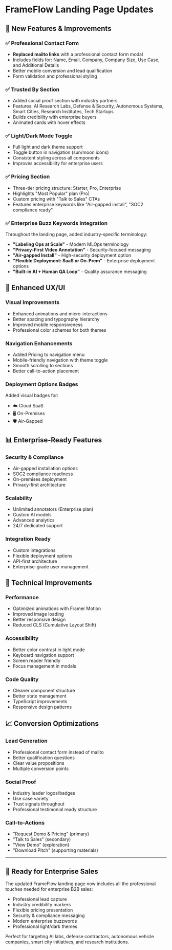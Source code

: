 # FrameFlow Landing Page Updates

## 🚀 New Features & Improvements

### ✅ Professional Contact Form
- **Replaced mailto links** with a professional contact form modal
- Includes fields for: Name, Email, Company, Company Size, Use Case, and Additional Details
- Better mobile conversion and lead qualification
- Form validation and professional styling

### ✅ Trusted By Section
- Added social proof section with industry partners
- Features: AI Research Labs, Defense & Security, Autonomous Systems, Smart Cities, Research Institutes, Tech Startups
- Builds credibility with enterprise buyers
- Animated cards with hover effects

### ✅ Light/Dark Mode Toggle
- Full light and dark theme support
- Toggle button in navigation (sun/moon icons)
- Consistent styling across all components
- Improves accessibility for enterprise users

### ✅ Pricing Section
- Three-tier pricing structure: Starter, Pro, Enterprise
- Highlights "Most Popular" plan (Pro)
- Custom pricing with "Talk to Sales" CTAs
- Features enterprise keywords like "Air-gapped install", "SOC2 compliance ready"

### ✅ Enterprise Buzz Keywords Integration
Throughout the landing page, added industry-specific terminology:
- **"Labeling Ops at Scale"** - Modern MLOps terminology
- **"Privacy-First Video Annotation"** - Security-focused messaging
- **"Air-gapped Install"** - High-security deployment option
- **"Flexible Deployment: SaaS or On-Prem"** - Enterprise deployment options
- **"Built-in AI + Human QA Loop"** - Quality assurance messaging

## 🎨 Enhanced UX/UI

### Visual Improvements
- Enhanced animations and micro-interactions
- Better spacing and typography hierarchy
- Improved mobile responsiveness
- Professional color schemes for both themes

### Navigation Enhancements
- Added Pricing to navigation menu
- Mobile-friendly navigation with theme toggle
- Smooth scrolling to sections
- Better call-to-action placement

### Deployment Options Badges
Added visual badges for:
- ☁️ Cloud SaaS
- 🖥️ On-Premises  
- 🛡️ Air-Gapped

## 📊 Enterprise-Ready Features

### Security & Compliance
- Air-gapped installation options
- SOC2 compliance readiness
- On-premises deployment
- Privacy-first architecture

### Scalability
- Unlimited annotators (Enterprise plan)
- Custom AI models
- Advanced analytics
- 24/7 dedicated support

### Integration Ready
- Custom integrations
- Flexible deployment options
- API-first architecture
- Enterprise-grade user management

## 🔧 Technical Improvements

### Performance
- Optimized animations with Framer Motion
- Improved image loading
- Better responsive design
- Reduced CLS (Cumulative Layout Shift)

### Accessibility
- Better color contrast in light mode
- Keyboard navigation support
- Screen reader friendly
- Focus management in modals

### Code Quality
- Cleaner component structure
- Better state management
- TypeScript improvements
- Responsive design patterns

## 📈 Conversion Optimizations

### Lead Generation
- Professional contact form instead of mailto
- Better qualification questions
- Clear value propositions
- Multiple conversion points

### Social Proof
- Industry leader logos/badges
- Use case variety
- Trust signals throughout
- Professional testimonial ready structure

### Call-to-Actions
- "Request Demo & Pricing" (primary)
- "Talk to Sales" (secondary)  
- "View Demo" (exploration)
- "Download Pitch" (supporting materials)

---

## 🚀 Ready for Enterprise Sales

The updated FrameFlow landing page now includes all the professional touches needed for enterprise B2B sales:
- Professional lead capture
- Industry credibility markers  
- Flexible pricing presentation
- Security & compliance messaging
- Modern enterprise buzzwords
- Professional light/dark themes

Perfect for targeting AI labs, defense contractors, autonomous vehicle companies, smart city initiatives, and research institutions. 